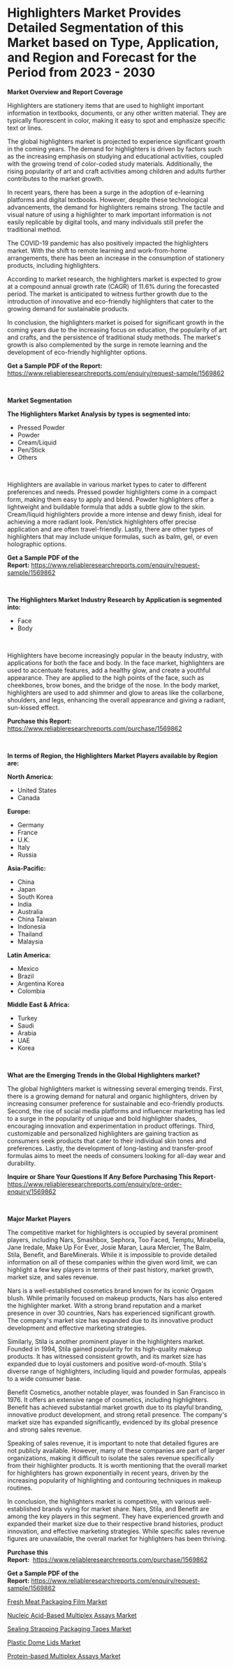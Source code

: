 <p><h1>Highlighters Market Provides Detailed Segmentation of this Market based on Type, Application, and Region and Forecast for the Period from 2023 - 2030</h1></p><p><strong>Market Overview and Report Coverage</strong></p>
<p><p>Highlighters are stationery items that are used to highlight important information in textbooks, documents, or any other written material. They are typically fluorescent in color, making it easy to spot and emphasize specific text or lines.</p><p>The global highlighters market is projected to experience significant growth in the coming years. The demand for highlighters is driven by factors such as the increasing emphasis on studying and educational activities, coupled with the growing trend of color-coded study materials. Additionally, the rising popularity of art and craft activities among children and adults further contributes to the market growth.</p><p>In recent years, there has been a surge in the adoption of e-learning platforms and digital textbooks. However, despite these technological advancements, the demand for highlighters remains strong. The tactile and visual nature of using a highlighter to mark important information is not easily replicable by digital tools, and many individuals still prefer the traditional method.</p><p>The COVID-19 pandemic has also positively impacted the highlighters market. With the shift to remote learning and work-from-home arrangements, there has been an increase in the consumption of stationery products, including highlighters.</p><p>According to market research, the highlighters market is expected to grow at a compound annual growth rate (CAGR) of 11.6% during the forecasted period. The market is anticipated to witness further growth due to the introduction of innovative and eco-friendly highlighters that cater to the growing demand for sustainable products.</p><p>In conclusion, the highlighters market is poised for significant growth in the coming years due to the increasing focus on education, the popularity of art and crafts, and the persistence of traditional study methods. The market's growth is also complemented by the surge in remote learning and the development of eco-friendly highlighter options.</p></p>
<p><strong>Get a Sample PDF of the Report:</strong> <a href="https://www.reliableresearchreports.com/enquiry/request-sample/1569862">https://www.reliableresearchreports.com/enquiry/request-sample/1569862</a></p>
<p>&nbsp;</p>
<p><strong>Market Segmentation</strong></p>
<p><strong>The Highlighters Market Analysis by types is segmented into:</strong></p>
<p><ul><li>Pressed Powder</li><li>Powder</li><li>Cream/Liquid</li><li>Pen/Stick</li><li>Others</li></ul></p>
<p>&nbsp;</p>
<p><p>Highlighters are available in various market types to cater to different preferences and needs. Pressed powder highlighters come in a compact form, making them easy to apply and blend. Powder highlighters offer a lightweight and buildable formula that adds a subtle glow to the skin. Cream/liquid highlighters provide a more intense and dewy finish, ideal for achieving a more radiant look. Pen/stick highlighters offer precise application and are often travel-friendly. Lastly, there are other types of highlighters that may include unique formulas, such as balm, gel, or even holographic options.</p></p>
<p><strong>Get a Sample PDF of the Report:</strong>&nbsp;<a href="https://www.reliableresearchreports.com/enquiry/request-sample/1569862">https://www.reliableresearchreports.com/enquiry/request-sample/1569862</a></p>
<p>&nbsp;</p>
<p><strong>The Highlighters Market Industry Research by Application is segmented into:</strong></p>
<p><ul><li>Face</li><li>Body</li></ul></p>
<p>&nbsp;</p>
<p><p>Highlighters have become increasingly popular in the beauty industry, with applications for both the face and body. In the face market, highlighters are used to accentuate features, add a healthy glow, and create a youthful appearance. They are applied to the high points of the face, such as cheekbones, brow bones, and the bridge of the nose. In the body market, highlighters are used to add shimmer and glow to areas like the collarbone, shoulders, and legs, enhancing the overall appearance and giving a radiant, sun-kissed effect.</p></p>
<p><strong>Purchase this Report:</strong>&nbsp; <a href="https://www.reliableresearchreports.com/purchase/1569862">https://www.reliableresearchreports.com/purchase/1569862</a></p>
<p>&nbsp;</p>
<p><strong>In terms of Region, the Highlighters Market Players available by Region are:</strong></p>
<p>
    <p> <strong> North America: </strong>
        <ul>
            <li>United States</li>
            <li>Canada</li>
        </ul>
        </p> 
    <p> <strong> Europe: </strong>
        <ul>
            <li>Germany</li>
            <li>France</li>
            <li>U.K.</li>
            <li>Italy</li>
            <li>Russia</li>
        </ul>
        </p> 
    <p> <strong> Asia-Pacific: </strong>
        <ul>
            <li>China</li>
            <li>Japan</li>
            <li>South Korea</li>
            <li>India</li>
            <li>Australia</li>
            <li>China Taiwan</li>
            <li>Indonesia</li>
            <li>Thailand</li>
            <li>Malaysia</li>
        </ul>
        </p> 
    <p> <strong> Latin America: </strong>
        <ul>
            <li>Mexico</li>
            <li>Brazil</li>
            <li>Argentina Korea</li>
            <li>Colombia</li>
        </ul>
        </p> 
    <p> <strong> Middle East & Africa: </strong>
        <ul>
            <li>Turkey</li>
            <li>Saudi</li>
            <li>Arabia</li>
            <li>UAE</li>
            <li>Korea</li>
        </ul>
    </p>
    </p>
<p>&nbsp;</p>
<p><strong>What are the Emerging Trends in the Global Highlighters market?</strong></p>
<p><p>The global highlighters market is witnessing several emerging trends. First, there is a growing demand for natural and organic highlighters, driven by increasing consumer preference for sustainable and eco-friendly products. Second, the rise of social media platforms and influencer marketing has led to a surge in the popularity of unique and bold highlighter shades, encouraging innovation and experimentation in product offerings. Third, customizable and personalized highlighters are gaining traction as consumers seek products that cater to their individual skin tones and preferences. Lastly, the development of long-lasting and transfer-proof formulas aims to meet the needs of consumers looking for all-day wear and durability.</p></p>
<p><strong>Inquire or Share Your Questions If Any Before Purchasing This Report</strong>- <a href="https://www.reliableresearchreports.com/enquiry/pre-order-enquiry/1569862">https://www.reliableresearchreports.com/enquiry/pre-order-enquiry/1569862</a></p>
<p>&nbsp;</p>
<p><strong>Major Market Players</strong></p>
<p><p>The competitive market for highlighters is occupied by several prominent players, including Nars, Smashbox, Sephora, Too Faced, Temptu, Mirabella, Jane Iredale, Make Up For Ever, Josie Maran, Laura Mercier, The Balm, Stila, Benefit, and BareMinerals. While it is impossible to provide detailed information on all of these companies within the given word limit, we can highlight a few key players in terms of their past history, market growth, market size, and sales revenue.</p><p>Nars is a well-established cosmetics brand known for its iconic Orgasm blush. While primarily focused on makeup products, Nars has also entered the highlighter market. With a strong brand reputation and a market presence in over 30 countries, Nars has experienced significant growth. The company's market size has expanded due to its innovative product development and effective marketing strategies.</p><p>Similarly, Stila is another prominent player in the highlighters market. Founded in 1994, Stila gained popularity for its high-quality makeup products. It has witnessed consistent growth, and its market size has expanded due to loyal customers and positive word-of-mouth. Stila's diverse range of highlighters, including liquid and powder formulas, appeals to a wide consumer base.</p><p>Benefit Cosmetics, another notable player, was founded in San Francisco in 1976. It offers an extensive range of cosmetics, including highlighters. Benefit has achieved substantial market growth due to its playful branding, innovative product development, and strong retail presence. The company's market size has expanded significantly, evidenced by its global presence and strong sales revenue.</p><p>Speaking of sales revenue, it is important to note that detailed figures are not publicly available. However, many of these companies are part of larger organizations, making it difficult to isolate the sales revenue specifically from their highlighter products. It is worth mentioning that the overall market for highlighters has grown exponentially in recent years, driven by the increasing popularity of highlighting and contouring techniques in makeup routines.</p><p>In conclusion, the highlighters market is competitive, with various well-established brands vying for market share. Nars, Stila, and Benefit are among the key players in this segment. They have experienced growth and expanded their market size due to their respective brand histories, product innovation, and effective marketing strategies. While specific sales revenue figures are unavailable, the overall market for highlighters has been thriving.</p></p>
<p><strong>Purchase this Report:</strong>&nbsp;&nbsp;<a href="https://www.reliableresearchreports.com/purchase/1569862">https://www.reliableresearchreports.com/purchase/1569862</a></p>
<p></p>
<p><strong>Get a Sample PDF of the Report:</strong>&nbsp;<a href="https://www.reliableresearchreports.com/enquiry/request-sample/1569862">https://www.reliableresearchreports.com/enquiry/request-sample/1569862</a></p>
<p><p><a href="https://www.linkedin.com/pulse/fresh-meat-packaging-film-market-size-growth-forecast/">Fresh Meat Packaging Film Market</a></p><p><a href="https://medium.com/@albanaduro2018/nucleic-acid-based-multiplex-assays-market-size-and-market-trends-complete-industry-overview-2023-8c7e5440965d">Nucleic Acid-Based Multiplex Assays Market</a></p><p><a href="https://www.linkedin.com/pulse/sealing-strapping-packaging-tapes-market-size-growth-forecast/">Sealing Strapping Packaging Tapes Market</a></p><p><a href="https://www.linkedin.com/pulse/plastic-dome-lids-market-share-amp-new-trends-analysis-report/">Plastic Dome Lids Market</a></p><p><a href="https://medium.com/@loretadervishi2013/protein-based-multiplex-assays-market-furnishes-information-on-market-share-market-trends-and-944f8410ef96">Protein-based Multiplex Assays Market</a></p></p>